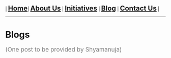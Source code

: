 | **<span style="font-size: 16pt;">[Home](index)</span>**| **<span style="font-size: 16pt;">[About Us](about)</span>** | **<span style="font-size: 16pt;">[Initiatives](initiatives)</span>** | **<span style="font-size: 16pt;">[Blog](blogs)</span>** | **<span style="font-size: 16pt;">[Contact Us](contact)</span>** |



---
# Blogs

<span style="color:gray"><span style="font-size: 14pt;">(One post to be provided by Shyamanuja)</span></span>
